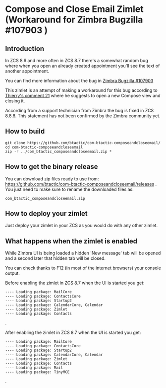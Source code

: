 # Compose and Close Email Zimlet (Workaround for Zimbra Bugzilla #107903 )

## Introduction

In ZCS 8.6 and more often in ZCS 8.7 there's a somewhat random bug where when you open an already created appointment you'll see the text of another appointment.

You can find more information about the bug in [Zimbra Bugzilla #107903](https://bugzilla.zimbra.com/show_bug.cgi?id=107903)

This zimlet is an attempt of making a workaround for this bug according to [Thierry's comment 21](https://bugzilla.zimbra.com/show_bug.cgi?id=107903#c21) where he suggests to open a new Compose view and closing it.

According from a support technician from Zimbra the bug is fixed in ZCS 8.8.8. This statement has not been confirmed by the Zimbra community yet.

## How to build

```
git clone https://github.com/btactic/com-btactic-composeandcloseemail/
cd com-btactic-composeandcloseemail
zip -r ../com_btactic_composeandcloseemail.zip *
```

## How to get the binary release

You can download zip files ready to use from: 
https://github.com/btactic/com-btactic-composeandcloseemail/releases .
You just need to make sure to rename the downloaded files as:
```
com_btactic_composeandcloseemail.zip
```

## How to deploy your zimlet

Just deploy your zimlet in your ZCS as you would do with any other zimlet.

## What happens when the zimlet is enabled

While Zimbra UI is being loaded a hidden 'New message' tab will be opened and a second later that hidden tab will be closed.

You can check thanks to F12 (in most of the internet browsers) your console output.

Before enabling the zimlet in ZCS 8.7 when the UI is started you get:

```
---- Loading package: MailCore
---- Loading package: ContactsCore
---- Loading package: Startup2
---- Loading package: CalendarCore, Calendar
---- Loading package: Zimlet
---- Loading package: Contacts
```
.

After enabling the zimlet in ZCS 8.7 when the UI is started you get:


```
---- Loading package: MailCore
---- Loading package: ContactsCore
---- Loading package: Startup2
---- Loading package: CalendarCore, Calendar
---- Loading package: Zimlet
---- Loading package: Contacts
---- Loading package: Mail
---- Loading package: TinyMCE
```
.
